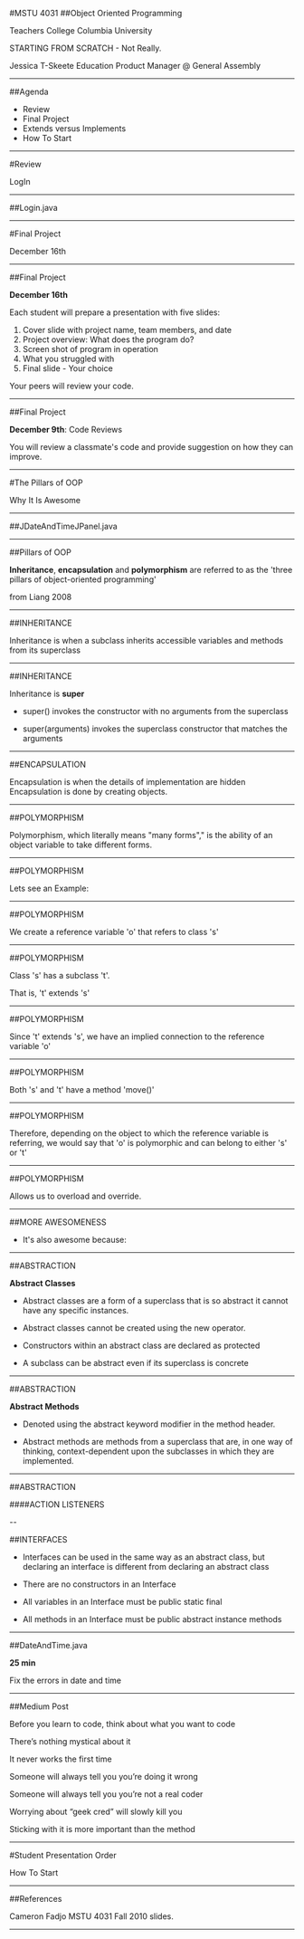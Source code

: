 <section data-background="images/teachers_college.jpg">
</section>

#MSTU 4031
##Object Oriented Programming

<div class="label">
<p>Teachers College Columbia University</p>
<p>STARTING FROM SCRATCH - Not Really.</p>
<p>Jessica T-Skeete Education Product Manager @ General Assembly</p>
</div>

---

##Agenda

*	Review
*	Final Project
*	Extends versus Implements
*	How To Start

---

<section data-background="images/arial_columbia.jpg">
</section>

#Review

<div class="label">
<p>LogIn</p>
</div>

---

##Login.java

---

<section data-background="/images/columbia_alma.jpg">
</section>

#Final Project

<div class="label">
<p>December 16th</p>
</div>

---

##Final Project

__December 16th__

Each student will prepare a presentation with five slides:

1.	Cover slide with project name, team members, and date
2.	Project overview: What does the program do?
3.	Screen shot of program in operation
4.	What you struggled with
5.	Final slide - Your choice

Your peers will review your code.

---

##Final Project

__December 9th__: Code Reviews

You will review a classmate's code and provide suggestion on how they can improve.

---



<section data-background="images/Columbia.jpg">
</section>
#The Pillars of OOP

<div class="label">
<p>Why It Is Awesome</p>
</div>

---

##JDateAndTimeJPanel.java

---

##Pillars of OOP

__Inheritance__, __encapsulation__ and __polymorphism__ are referred to as the 'three pillars of object-oriented programming'

<aside class="notes">
from Liang 2008
</aside>

---


##INHERITANCE

Inheritance is when a subclass inherits accessible variables and methods from its superclass

---


##INHERITANCE

Inheritance is __super__

*	super() invokes the constructor with no arguments from the superclass

*	super(arguments) invokes the superclass constructor that matches the arguments

---


##ENCAPSULATION

Encapsulation is when the details of implementation are hidden
Encapsulation is done by creating objects.

---


##POLYMORPHISM

Polymorphism, which literally means "many forms"," is the ability of an object variable to take different forms.

---


##POLYMORPHISM

Lets see an Example:

---


##POLYMORPHISM

We create a reference variable 'o' that refers to class 's'

---




##POLYMORPHISM

Class 's' has a subclass 't'.  

That is, 't' extends 's'


---


##POLYMORPHISM

Since 't' extends 's', we have an implied connection to the reference variable 'o'

---


##POLYMORPHISM

Both 's' and 't' have a method 'move()'

---




##POLYMORPHISM

Therefore, depending on the object to which the reference variable is referring, we would say that 'o' is polymorphic and can belong to either 's' or 't'

---


##POLYMORPHISM

Allows us to overload and override.

---

##MORE AWESOMENESS

*	It's also awesome because:

---


##ABSTRACTION

__Abstract Classes__

*	Abstract classes are a form of a superclass that is so abstract it cannot have any specific instances.

*	Abstract classes cannot be created using the new operator.

*	Constructors within an abstract class are declared as protected 

*	A subclass can be abstract even if its superclass is concrete


---

##ABSTRACTION

__Abstract Methods__

*	Denoted using the abstract keyword modifier in the method header.

*	Abstract methods are methods from a superclass that are, in one way of thinking, context-dependent upon the subclasses in which they are implemented.

---


##ABSTRACTION

####ACTION LISTENERS

--



##INTERFACES

*	Interfaces can be used in the same way as an abstract class, but declaring an interface is different from declaring an abstract class

*	There are no constructors in an Interface

*	All variables in an Interface must be public static final

*	All methods in an Interface must be public abstract instance methods

---

##DateAndTime.java

__25 min__


Fix the errors in date and time 

---

##Medium Post

Before you learn to code, think about what you want to code

There’s nothing mystical about it

It never works the first time

Someone will always tell you you’re doing it wrong

Someone will always tell you you’re not a real coder

Worrying about “geek cred” will slowly kill you

Sticking with it is more important than the method

---


<section data-background="images/Columbia_sign.jpg">
</section>

#Student Presentation Order

<div class="label">
<p>How To Start</p>

</div>

---

##References

Cameron Fadjo MSTU 4031 Fall 2010 slides.


---

